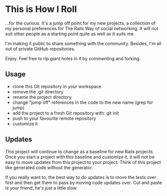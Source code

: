# This is How I Roll

...for the curious.  It's a jump off point for my new projects,
a collection of my personal preferences for The Rails Way of social networking.
It will not suit other people as a starting point quite as well as it suits me.

I'm making it public to share something with the community.
Besides, I'm all out of private GitHub repositories.

Enjoy.  Feel free to rip giant holes in it by commenting and forking.

## Usage

- clone this Git repository in your workspace
- remove the .git directory
- rename the project directory
- change "jump off" references in the code to the new name (grep for jump)
- add the project to a fresh Git repository with: git init
- push to your favourite remote repository
- customize it

## Updates

This project will continue to change as a baseline for new Rails projects.
Once you start a project with this baseline and customize it, it will not be easy to move
updates from this project to your project.  Think of this project like generated code
without the generator.

If you really want to, the best way to do updates is to move the tests over
first and then get them to pass by moving code updates over.  Cut and paste
is your friend, he's just a little slow.
